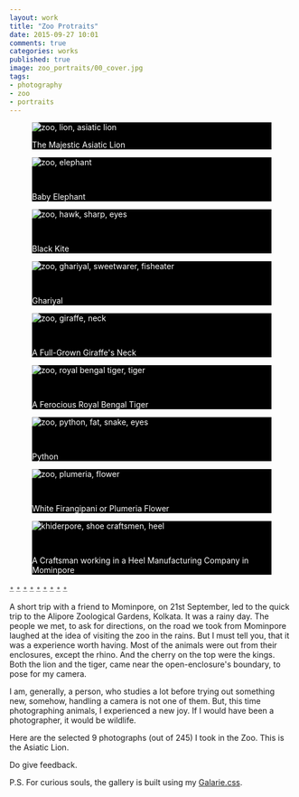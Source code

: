 ```yaml
---
layout: work
title: "Zoo Protraits"
date: 2015-09-27 10:01
comments: true
categories: works
published: true
image: zoo_portraits/00_cover.jpg
tags:
- photography
- zoo
- portraits
---
```


<div class="galarie items-9">
  <div id="item-1" class="control-operator"></div>
  <div id="item-2" class="control-operator"></div>
  <div id="item-3" class="control-operator"></div>
  <div id="item-4" class="control-operator"></div>
  <div id="item-5" class="control-operator"></div>
  <div id="item-6" class="control-operator"></div>
  <div id="item-7" class="control-operator"></div>
  <div id="item-8" class="control-operator"></div>
  <div id="item-9" class="control-operator"></div>

  <figure class="item" style="background-color: black;color: white;">
    <img src="/images/works/zoo_portraits/01_lion.jpg" alt="zoo, lion, asiatic lion">
    <p>The Majestic Asiatic Lion</p>
  </figure>

  <figure class="item" style="background-color: black;color: white;">
    <img src="/images/works/zoo_portraits/02_elephant.jpg" alt="zoo, elephant">
    <p style="padding-top: 30px;">Baby Elephant</p>
  </figure>

  <figure class="item" style="background-color: black;color: white;">
    <img src="/images/works/zoo_portraits/03_hawk.jpg" alt="zoo, hawk, sharp, eyes">
    <p style="padding-top: 30px;">Black Kite</p>
  </figure>

  <figure class="item" style="background-color: black;color: white;">
    <img src="/images/works/zoo_portraits/04_ghariyal.jpg" alt="zoo, ghariyal, sweetwarer, fisheater">
    <p style="padding-top: 30px;">Ghariyal</p>
  </figure>

  <figure class="item" style="background-color: black;color: white;">
    <img src="/images/works/zoo_portraits/05_giraffe.jpg" alt="zoo, giraffe, neck">
    <p style="padding-top: 30px;">A Full-Grown Giraffe's Neck</p>
  </figure>

  <figure class="item" style="background-color: black;color: white;">
    <img src="/images/works/zoo_portraits/06_royal_bengal_tiger.jpg" alt="zoo, royal bengal tiger, tiger">
    <p style="padding-top: 30px;">A Ferocious Royal Bengal Tiger</p>
  </figure>

  <figure class="item" style="background-color: black;color: white;">
    <img src="/images/works/zoo_portraits/07_python.jpg" alt="zoo, python, fat, snake, eyes">
    <p style="padding-top: 30px;">Python</p>
  </figure>

  <figure class="item" style="background-color: black;color: white;">
    <img src="/images/works/zoo_portraits/08_kath_golap.jpg" alt="zoo, plumeria, flower">
    <p style="padding-top: 30px;">White Firangipani or Plumeria Flower</p>
  </figure>

  <figure class="item" style="background-color: black;color: white;">
    <img src="/images/works/zoo_portraits/09_craftsman.jpg" alt="khiderpore, shoe craftsmen, heel">
    <p style="padding-top: 30px;">A Craftsman working in a Heel Manufacturing Company in Mominpore</p>
  </figure>

  <div class="controls" style="text-decoration: none">
    <a href="#item-1" class="control-button" style="color:gray">•</a>
    <a href="#item-2" class="control-button" style="color:gray">•</a>
    <a href="#item-3" class="control-button" style="color:gray" >•</a>
    <a href="#item-4" class="control-button" style="color:gray">•</a>
    <a href="#item-5" class="control-button" style="color:gray">•</a>
    <a href="#item-6" class="control-button" style="color:gray">•</a>
    <a href="#item-7" class="control-button" style="color:gray">•</a>
    <a href="#item-8" class="control-button" style="color:gray">•</a>
    <a href="#item-9" class="control-button" style="color:gray">•</a>
  </div>
</div>
<br>
A short trip with a friend to Mominpore, on 21st September, led to the quick trip to the Alipore Zoological Gardens, Kolkata. It was a rainy day. The people we met, to ask for directions, on the road we took from Mominpore laughed at the idea of visiting the zoo in the rains. But I must tell you, that it was a experience worth having. Most of the animals were out from their enclosures, except the rhino. And the cherry on the top were the kings. Both the lion and the tiger, came near the open-enclosure's boundary, to pose for my camera.

I am, generally, a person, who studies a lot before trying out something new, somehow, handling a camera is not one of them. But, this time photographing animals, I experienced a new joy. If I would have been a photographer, it would be wildlife.

Here are the selected 9 photographs (out of 245) I took in the Zoo. This is the Asiatic Lion.

Do give feedback.

P.S. For curious souls, the gallery is built using my [Galarie.css](http://upamanyu.in/galarie-css/).